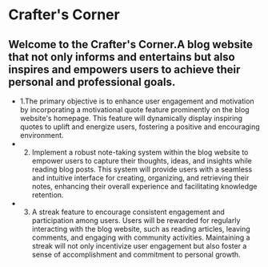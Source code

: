 # Crafter's Corner
Welcome to the Crafter's Corner.A blog website that not only informs and entertains but also inspires and empowers users to achieve their personal and professional goals.
---
- 1.The primary objective is to enhance user engagement and motivation by incorporating a motivational quote feature prominently on the blog website's homepage. This feature will dynamically display inspiring quotes to uplift and energize users, fostering a positive and encouraging environment.
- 2. Implement a robust note-taking system within the blog website to empower users to capture their thoughts, ideas, and insights while reading blog posts. This system will provide users with a seamless and intuitive interface for creating, organizing, and retrieving their notes, enhancing their overall experience and facilitating knowledge retention.
- 3. A streak feature to encourage consistent engagement and participation among users. Users will be rewarded for regularly interacting with the blog website, such as reading articles, leaving comments, and engaging with community activities. Maintaining a streak will not only incentivize user engagement but also foster a sense of accomplishment and commitment to personal growth.
